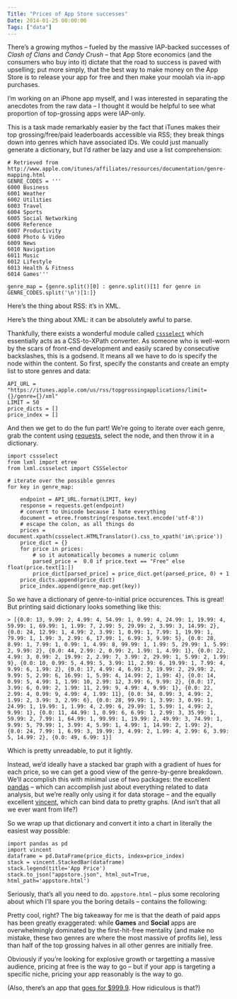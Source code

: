 ```yaml
---
Title: "Prices of App Store successes"
Date: 2014-01-25 00:00:00
Tags: ["data"]
---
```


<p>There’s a growing mythos – fueled by the massive IAP-backed successes of <em>Clash of Clans</em> and <em>Candy Crush</em> – that App Store economics (and the consumers who buy into it) dictate that the road to success is paved with upselling; put more simply, that the best way to make money on the App Store is to release your app for free and then make your moolah via in-app purchases.</p>


<p>I’m working on an iPhone app myself, and I was interested in separating the anecdotes from the raw data – I thought it would be helpful to see what proportion of top-grossing apps were IAP-only.</p>


<p>This is a task made remarkably easier by the fact that iTunes makes their top grossing/free/paid leaderboards accessible via RSS; they break things down into genres which have associated IDs.  We could just manually generate a dictionary, but I’d rather be lazy and use a list comprehension:</p>


<pre><code># Retrieved from http://www.apple.com/itunes/affiliates/resources/documentation/genre-mapping.html
GENRE_CODES = '''
6000 Business
6001 Weather
6002 Utilities
6003 Travel
6004 Sports
6005 Social Networking
6006 Reference
6007 Productivity
6008 Photo &amp; Video
6009 News
6010 Navigation
6011 Music
6012 Lifestyle
6013 Health &amp; Fitness
6014 Games'''

genre_map = {genre.split()[0] : genre.split()[1] for genre in GENRE_CODES.split('\n')[1:]}
</code></pre>


<p>Here’s the thing about RSS: it’s in XML.</p>


<p>Here’s the thing about XML: it can be absolutely awful to parse.</p>


<p>Thankfully, there exists a wonderful module called <a href="http://pythonhosted.org/cssselect/"><code>cssselect</code></a> which essentially acts as a CSS-to-XPath converter.  As someone who is well-worn by the scars of front-end development and easily scared by consecutive backslashes, this is a godsend.  It means all we have to do is specify the node within the content.  So first, specify the constants and create an empty list to store genres and data:</p>


<pre><code>API_URL = "https://itunes.apple.com/us/rss/topgrossingapplications/limit={}/genre={}/xml"
LIMIT = 50
price_dicts = []
price_index = []
</code></pre>


<p>And then we get to do the fun part!  We’re going to iterate over each genre, grab the content using <a href="docs.python-requests.org">requests</a>, select the node, and then throw it in a dictionary.</p>


<pre><code>import cssselect
from lxml import etree
from lxml.cssselect import CSSSelector

# iterate over the possible genres
for key in genre_map:

    endpoint = API_URL.format(LIMIT, key)
    response = requests.get(endpoint)
    # convert to Unicode because I hate everything
    document = etree.fromstring(response.text.encode('utf-8'))
    # escape the colon, as all things do
    prices = document.xpath(cssselect.HTMLTranslator().css_to_xpath('im\:price'))
    price_dict = {}
    for price in prices:
        # so it automatically becomes a numeric column
        parsed_price =  0.0 if price.text == "Free" else float(price.text[1:])
        price_dict[parsed_price] = price_dict.get(parsed_price, 0) + 1
    price_dicts.append(price_dict)
    price_index.append(genre_map.get(key))
</code></pre>


<p>So we have a dictionary of genre-to-initial price occurences.  This is great!  But printing said dictionary looks something like this:</p>


<pre><code>&gt; [{0.0: 13, 9.99: 2, 4.99: 4, 54.99: 1, 0.99: 4, 24.99: 1, 19.99: 4, 59.99: 1, 69.99: 1, 1.99: 7, 2.99: 5, 29.99: 2, 3.99: 3, 14.99: 2}, {0.0: 24, 12.99: 1, 4.99: 2, 3.99: 1, 0.99: 1, 7.99: 1, 19.99: 1, 79.99: 1, 1.99: 3, 2.99: 6, 17.99: 1, 6.99: 3, 9.99: 5}, {0.0: 28, 8.99: 1, 7.99: 1, 0.99: 1, 4.99: 8, 99.99: 1, 1.99: 5, 29.99: 1, 5.99: 2, 9.99: 2}, {0.0: 44, 2.99: 2, 0.99: 2, 1.99: 1, 4.99: 1}, {0.0: 22, 4.99: 3, 0.99: 2, 19.99: 2, 2.99: 7, 3.99: 2, 29.99: 1, 5.99: 2, 1.99: 9}, {0.0: 10, 0.99: 5, 4.99: 5, 3.99: 11, 2.99: 6, 19.99: 1, 7.99: 4, 9.99: 6, 1.99: 2}, {0.0: 17, 4.99: 4, 6.99: 3, 19.99: 2, 29.99: 2, 9.99: 5, 2.99: 6, 16.99: 1, 5.99: 4, 14.99: 2, 1.99: 4}, {0.0: 14, 0.99: 5, 4.99: 1, 1.99: 10, 2.99: 12, 3.99: 6, 9.99: 2}, {0.0: 17, 3.99: 6, 0.99: 2, 1.99: 11, 2.99: 9, 4.99: 4, 9.99: 1}, {0.0: 22, 2.99: 4, 0.99: 9, 4.99: 4, 1.99: 11}, {0.0: 34, 0.99: 3, 4.99: 2, 1.99: 2, 3.99: 3, 2.99: 6}, {0.0: 28, 99.99: 1, 3.99: 3, 0.99: 1, 24.99: 1, 19.99: 1, 1.99: 4, 2.99: 6, 29.99: 1, 5.99: 1, 4.99: 2, 9.99: 1}, {0.0: 11, 44.99: 1, 0.99: 6, 6.99: 1, 2.99: 3, 35.99: 1, 59.99: 2, 7.99: 1, 64.99: 1, 99.99: 1, 19.99: 2, 49.99: 3, 74.99: 1, 9.99: 5, 79.99: 1, 3.99: 4, 5.99: 1, 4.99: 1, 14.99: 2, 1.99: 2}, {0.0: 24, 7.99: 1, 6.99: 3, 19.99: 3, 4.99: 2, 1.99: 4, 2.99: 6, 3.99: 5, 14.99: 2}, {0.0: 49, 6.99: 1}]
</code></pre>


<p>Which is pretty unreadable, to put it lightly.</p>


<p>Instead, we’d ideally have a stacked bar graph with a gradient of hues for each price, so we can get a good view of the genre-by-genre breakdown.  We’ll accomplish this with minimal use of two packages: the excellent <a href="pandas.pydata.org">pandas</a> – which can accomplish just about everything related to data analysis, but we’re really only using it for data storage – and the equally excellent <a href="https://github.com/wrobstory/vincent">vincent</a>, which can bind data to pretty graphs.  (And isn’t that all we ever want from life?)</p>


<p>So we wrap up that dictionary and convert it into a chart in literally the easiest way possible:</p>


<pre><code>import pandas as pd
import vincent
dataframe = pd.DataFrame(price_dicts, index=price_index)
stack = vincent.StackedBar(dataframe)
stack.legend(title='App Price')
stack.to_json("appstore.json", html_out=True, html_path='appstore.html')
</code></pre>


<p>Seriously, that’s all you need to do.  <code>appstore.html</code> – plus some recoloring about which I’ll spare you the boring details – contains the following:</p>


<script charset="utf-8" src="http://d3js.org/d3.v3.min.js"></script>


<script src="http://d3js.org/topojson.v1.min.js"></script>


<script charset="utf-8" src="http://d3js.org/d3.geo.projection.v0.min.js"></script>


<script src="http://trifacta.github.com/vega/vega.js"></script>


<div id="vis"></div>


<script type="text/javascript">
// parse a spec and create a visualization view
function parse(spec) {
vg.parse.spec(spec, function(chart) { chart({el:"#vis", hover: true}).update(); });
}
parse("/static/appstore.json");
</script>


<p>Pretty cool, right?  The big takeaway for me is that the death of paid apps has been greatly exaggerated: while <strong>Games</strong> and <strong>Social</strong> apps are overwhelmingly dominated by the first-hit-free mentality (and make no mistake, these two genres are where the most massive of profits lie), less than half of the top grossing halves in all other genres are initially free.</p>


<p>Obviously if you’re looking for explosive growth or targetting a massive audience, pricing at free is the way to go – but if your app is targeting a specific niche, pricing your app reasonably is the way to go.</p>


<p>(Also, there’s an app that <a href="https://itunes.apple.com/us/app/vip-black/id321971059?mt=8">goes for $999.9</a>.  How ridiculous is that?)</p>
	